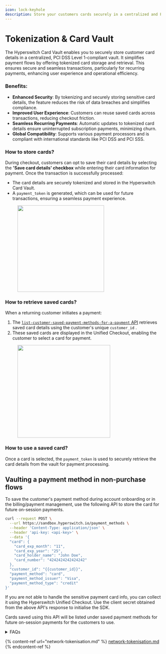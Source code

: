```yaml
---
icon: lock-keyhole
description: Store your customers cards securely in a centralized and PCI compliant vault
---
```


# Tokenization & Card Vault

The Hyperswitch Card Vault enables you to securely store customer card details in a centralized, PCI DSS Level 1-compliant vault. It simplifies payment flows by offering tokenized card storage and retrieval. This ensures secure and seamless transactions, particularly for recurring payments, enhancing user experience and operational efficiency.

### Benefits:

* **Enhanced Security**: By tokenizing and securely storing sensitive card details, the feature reduces the risk of data breaches and simplifies compliance.
* **Improved User Experience**: Customers can reuse saved cards across transactions, reducing checkout friction.
* **Seamless Recurring Payments**: Automatic updates to tokenized card details ensure uninterrupted subscription payments, minimizing churn.
* **Global Compatibility**: Supports various payment processors and is compliant with international standards like PCI DSS and PCI SSS.

### How to store cards?

During checkout, customers can opt to save their card details by selecting the **'Save card details' checkbox** while entering their card information for payment. Once the transaction is successfully processed:

* The card details are securely tokenized and stored in the Hyperswitch Card Vault.
* A `payment_token` is generated, which can be used for future transactions, ensuring a seamless payment experience.

<figure><img src="../../../../.gitbook/assets/savedCards1.png" alt="" width="280"><figcaption></figcaption></figure>

### **How to retrieve saved cards?**

When a returning customer initiates a payment:

1. The [`list-customer-saved-payment-methods-for-a-payment` API](https://api-reference.hyperswitch.io/api-reference/payment-methods/list-customer-saved-payment-methods-for-a-payment) retrieves saved card details using the customer's unique `customer_id` .
2. These saved cards are displayed in the Unified Checkout, enabling the customer to select a card for payment.

<figure><img src="../../../../.gitbook/assets/savedCards2.png" alt="" width="300"><figcaption></figcaption></figure>

### **How to use a saved card?**

Once a card is selected, the `payment_token` is used to securely retrieve the card details from the vault for payment processing.

## Vaulting a payment method in non-purchase flows

To save the customer's payment method during account onboarding or in the billing/payment management, use the following API to store the card for future on-session payments.&#x20;

```bash
curl --request POST \
  --url https://sandbox.hyperswitch.io/payment_methods \
  --header 'Content-Type: application/json' \
  --header 'api-key: <api-key>' \
  --data '{
  "card": {
    "card_exp_month": "11",
    "card_exp_year": "25",
    "card_holder_name": "John Doe",
    "card_number": "4242424242424242"
  },
  "customer_id": "{{customer_id}}",
  "payment_method": "card",
  "payment_method_issuer": "Visa",
  "payment_method_type": "credit"
}'
```

If you are not able to handle the sensitive payment card info, you can collect it using the Hyperswitch Unified Checkout. Use the client secret obtained from the above API's response to initialise the SDK.

Cards saved using this API will be listed under saved payment methods for future on-session payments for the customers to use.

<details>

<summary>FAQs</summary>

1. How can I tokenize and add a card to my existing customer?

You can use the payment method API to add a card to against any of your customers. You can find the API reference [here](https://api-reference.hyperswitch.io/api-reference/payment-methods/paymentmethods--create).

</details>

{% content-ref url="network-tokenisation.md" %}
[network-tokenisation.md](network-tokenisation.md)
{% endcontent-ref %}

